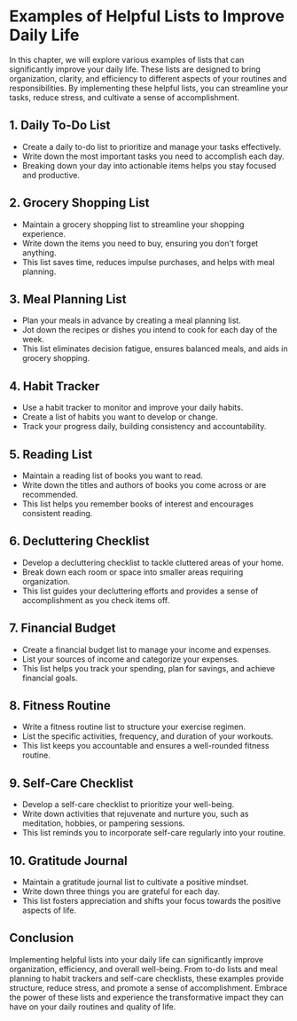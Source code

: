 Examples of Helpful Lists to Improve Daily Life
===========================================================

In this chapter, we will explore various examples of lists that can significantly improve your daily life. These lists are designed to bring organization, clarity, and efficiency to different aspects of your routines and responsibilities. By implementing these helpful lists, you can streamline your tasks, reduce stress, and cultivate a sense of accomplishment.

**1. Daily To-Do List**
-----------------------

* Create a daily to-do list to prioritize and manage your tasks effectively.
* Write down the most important tasks you need to accomplish each day.
* Breaking down your day into actionable items helps you stay focused and productive.

**2. Grocery Shopping List**
----------------------------

* Maintain a grocery shopping list to streamline your shopping experience.
* Write down the items you need to buy, ensuring you don't forget anything.
* This list saves time, reduces impulse purchases, and helps with meal planning.

**3. Meal Planning List**
-------------------------

* Plan your meals in advance by creating a meal planning list.
* Jot down the recipes or dishes you intend to cook for each day of the week.
* This list eliminates decision fatigue, ensures balanced meals, and aids in grocery shopping.

**4. Habit Tracker**
--------------------

* Use a habit tracker to monitor and improve your daily habits.
* Create a list of habits you want to develop or change.
* Track your progress daily, building consistency and accountability.

**5. Reading List**
-------------------

* Maintain a reading list of books you want to read.
* Write down the titles and authors of books you come across or are recommended.
* This list helps you remember books of interest and encourages consistent reading.

**6. Decluttering Checklist**
-----------------------------

* Develop a decluttering checklist to tackle cluttered areas of your home.
* Break down each room or space into smaller areas requiring organization.
* This list guides your decluttering efforts and provides a sense of accomplishment as you check items off.

**7. Financial Budget**
-----------------------

* Create a financial budget list to manage your income and expenses.
* List your sources of income and categorize your expenses.
* This list helps you track your spending, plan for savings, and achieve financial goals.

**8. Fitness Routine**
----------------------

* Write a fitness routine list to structure your exercise regimen.
* List the specific activities, frequency, and duration of your workouts.
* This list keeps you accountable and ensures a well-rounded fitness routine.

**9. Self-Care Checklist**
--------------------------

* Develop a self-care checklist to prioritize your well-being.
* Write down activities that rejuvenate and nurture you, such as meditation, hobbies, or pampering sessions.
* This list reminds you to incorporate self-care regularly into your routine.

**10. Gratitude Journal**
-------------------------

* Maintain a gratitude journal list to cultivate a positive mindset.
* Write down three things you are grateful for each day.
* This list fosters appreciation and shifts your focus towards the positive aspects of life.

**Conclusion**
--------------

Implementing helpful lists into your daily life can significantly improve organization, efficiency, and overall well-being. From to-do lists and meal planning to habit trackers and self-care checklists, these examples provide structure, reduce stress, and promote a sense of accomplishment. Embrace the power of these lists and experience the transformative impact they can have on your daily routines and quality of life.
